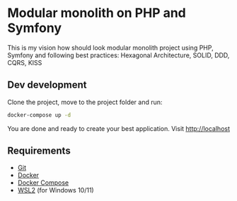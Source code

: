 # Modular monolith on PHP and Symfony

This is my vision how should look modular monolith project using PHP, Symfony
and following best practices: Hexagonal Architecture, SOLID, DDD, CQRS, KISS

## Dev development

Clone the project, move to the project folder and run:

```bash
docker-compose up -d
```

You are done and ready to create your best application. Visit [http://localhost](http://localhost)

## Requirements

-   [Git](https://git-scm.com/downloads)
-   [Docker](https://docs.docker.com/engine/install/)
-   [Docker Compose](https://docs.docker.com/compose/install/)
-   [WSL2](https://docs.microsoft.com/en-us/windows/wsl/install-win10) (for Windows 10/11)
